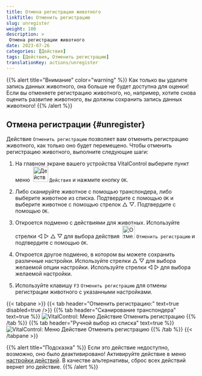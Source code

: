 ```yaml
---
title: Отмена регистрации животного
linkTitle: Отменить регистрацию
slug: unregister
weight: 100
description: >
 Отмена регистрации животного
date: 2023-07-26
categories: [Действия]
tags: [Действия, Отменить регистрацию]
translationKey: actions/unregister
---
```

{{% alert title="Внимание" color="warning" %}}
Как только вы удалите запись данных животного, она больше не будет доступна для оценки! Если вы отменяете регистрацию животного, но, например, хотите снова оценить развитие животного, вы должны сохранить запись данных животного!
{{% /alert %}}

## Отмена регистрации {#unregister}

Действие `Отменить регистрацию` позволяет вам отменить регистрацию животного, как только оно будет перемещено. Чтобы отменить регистрацию животного, выполните следующие шаги:

1. На главном экране вашего устройства VitalControl выберите пункт меню &nbsp;<img src="/icons/actions.svg" width="40" align="bottom" alt="Действия" /> `Действия` и нажмите кнопку `OK`.

2. Либо сканируйте животное с помощью транспондера, либо выберите животное из списка. Подтвердите с помощью `OK` и выберите животное с помощью стрелок △ ▽. Подтвердите с помощью `OK`.

3. Откроется подменю с действиями для животных. Используйте стрелки ◁ ▷ △ ▽ для выбора действия &nbsp;<img src="/icons/actions/unregister.svg" width="33" align="bottom" alt="Отменить регистрацию" /> `Отменить регистрацию` и подтвердите с помощью `OK`.

4. Откроется другое подменю, в котором вы можете сохранить различные настройки. Используйте стрелки △ ▽ для выбора желаемой опции настройки. Используйте стрелки ◁ ▷ для выбора желаемой настройки.

5. Используйте клавишу `F3` `Отменить регистрацию` для отмены регистрации животного с указанными настройками.

{{< tabpane >}}
{{< tab header="Отменить регистрацию:" text=true disabled=true />}}
{{% tab header="Сканирование транспондера" text=true %}}
![VitalControl: Меню Действие Отменить регистрацию](../images/unregister-scan.png "Отменить регистрацию животного")
{{% /tab %}}
{{% tab header="Ручной выбор из списка" text=true %}}
![VitalControl: Меню Действие Отменить регистрацию](../images/unregister.png "Отменить регистрацию животного")
{{% /tab %}}
{{< /tabpane >}}


{{% alert title="Подсказка" %}}
Если это действие недоступно, возможно, оно было деактивировано! Активируйте действие в меню [настройки действий](../setting/). В качестве альтернативы, сброс всех действий вернет это действие.
{{% /alert %}}
